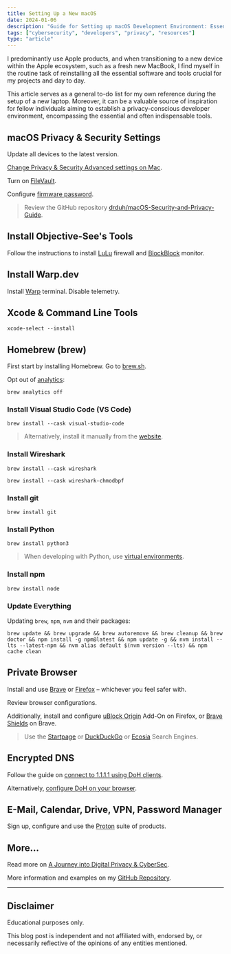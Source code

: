 ```yaml
---
title: Setting Up a New macOS
date: 2024-01-06
description: "Guide for Setting up macOS Development Environment: Essential Software, Tools, and Browsers with Enhanced Privacy and Security Settings."
tags: ["cybersecurity", "developers", "privacy", "resources"]
type: "article"
---
```


I predominantly use Apple products, and when transitioning to a new device within the Apple ecosystem, such as a fresh new MacBook, I find myself in the routine task of reinstalling all the essential software and tools crucial for my projects and day to day.

This article serves as a general to-do list for my own reference during the setup of a new laptop. Moreover, it can be a valuable source of inspiration for fellow individuals aiming to establish a privacy-conscious developer environment, encompassing the essential and often indispensable tools.

## macOS Privacy & Security Settings

Update all devices to the latest version.

[Change Privacy & Security Advanced settings on Mac](https://support.apple.com/en-gb/guide/mac-help/mh40595/mac).

Turn on [FileVault](https://support.apple.com/en-gb/guide/mac-help/mh11785/mac).

Configure [firmware password](https://support.apple.com/en-au/102384).

> Review the GitHub repository [drduh/macOS-Security-and-Privacy-Guide](https://github.com/drduh/macOS-Security-and-Privacy-Guide).

## Install Objective-See's Tools

Follow the instructions to install [LuLu](https://github.com/objective-see/LuLu) firewall and [BlockBlock](https://objective-see.org/products/blockblock.html) monitor.

## Install Warp.dev

Install [Warp](https://www.warp.dev/) terminal. Disable telemetry.

## Xcode & Command Line Tools

```
xcode-select --install
```

## Homebrew (brew)

First start by installing Homebrew. Go to [brew.sh](https://brew.sh/).

Opt out of [analytics](https://docs.brew.sh/Analytics):
```
brew analytics off
```

### Install Visual Studio Code (VS Code)

```
brew install --cask visual-studio-code
```

> Alternatively, install it manually from the [website](https://code.visualstudio.com/docs/setup/mac).

### Install Wireshark

```
brew install --cask wireshark
```

```
brew install --cask wireshark-chmodbpf
```

### Install git

```
brew install git
```

### Install Python

```
brew install python3
```

> When developing with Python, use [virtual environments](https://github.com/DavidJKTofan/CyberSec-resources/blob/master/MacOS_Commands.md#virtual-environment).

### Install npm

```
brew install node
```

### Update Everything

Updating `brew`, `npm`, `nvm` and their packages:
```
brew update && brew upgrade && brew autoremove && brew cleanup && brew doctor && npm install -g npm@latest && npm update -g && nvm install --lts --latest-npm && nvm alias default $(nvm version --lts) && npm cache clean
```

## Private Browser

Install and use [Brave](https://brave.com/) or [Firefox](https://www.mozilla.org/en-US/firefox/new/) – whichever you feel safer with.

Review browser configurations.

Additionally, install and configure [uBlock Origin](https://github.com/gorhill/uBlock) Add-On on Firefox, or [Brave Shields](https://brave.com/shields/) on Brave.

> Use the [Startpage](https://www.startpage.com/) or [DuckDuckGo](https://duckduckgo.com/) or [Ecosia](https://www.ecosia.org/) Search Engines.

## Encrypted DNS

Follow the guide on [connect to 1.1.1.1 using DoH clients](https://developers.cloudflare.com/1.1.1.1/encryption/dns-over-https/dns-over-https-client/#cloudflared).

Alternatively, [configure DoH on your browser](https://developers.cloudflare.com/1.1.1.1/encryption/dns-over-https/encrypted-dns-browsers/).

## E-Mail, Calendar, Drive, VPN, Password Manager

Sign up, configure and use the [Proton](https://proton.me/) suite of products.

## More...

Read more on [A Journey into Digital Privacy & CyberSec](/articles/a-journey-into-digital-privacy/).

More information and examples on my [GitHub Repository](https://github.com/DavidJKTofan/CyberSec-resources/blob/master/MacOS_Commands.md).

---

## Disclaimer

Educational purposes only.

This blog post is independent and not affiliated with, endorsed by, or necessarily reflective of the opinions of any entities mentioned.
